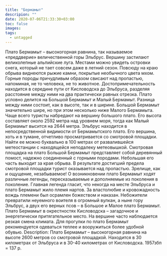 ```yaml
---
title: "Бермамыт"
descripion: ""
date: 2020-07-06T21:33:30+03:00
toc: false
images:
tags:
  - untagged
---
```


Плато Бермамыт – высокогорная равнина, так называемое «преддверие» величественной горы Эльбрус. Вершину застилают великолепные альпийские луга. Местами можно увидеть островки снега, который не тает совсем даже в летний сезон. Повсюду на краю обрыва виднеются рыжие камни, покрытые необычного цвета мхом. Горные породы причудливым образом свисают над пропастью, напоминая, не то человека, не то животное.
Достопримечательность находится в середине пути от Кисловодска до Эльбруса, разделяя расстояние между ними на два практически равных отрезка. Плато условно делится на Большой Бермамыт и Малый Бермамыт. Разница между ними состоит, как в высоте, так и в ширине. Большой Бермамыт значительно шире, но при этом несколько ниже Малого Бермамыта. Чаще всего туристы набредают на вершину большого плато. Его высота составляет около 2592 метра над уровнем моря, тогда как Малый Бермамыт высится на 2644 метра.
Эльбрус находится в непосредственной видимости от Бермамытского плато. Его вершина, хоть и в тумане, отчетливо просматривается со смотровой площадки. Найти ее можно буквально в 100 метрах от развалившейся метеостанции с находящейся неподалеку метеовышкой. Смотровая площадка на плато Большой Бермамыт представляет собой деревянный помост, надежно соединенный с горными породами. Небольшая его часть выходит за края обрыва. В результате достигший предела смотровой площадки турист оказывается над пропастью. Зрелище, как и ощущение, незабываемое!
О возникновении плато Бермамыт ходят различные легенды, пересказываемые и дополняемые из поколения в поколение.  Главная легенда гласит, что некогда на месте Эльбруса и плато Бермамыт жило племя нартов. За властолюбие и кровожадность вождь племени был осрамлен божеством и наказан. Небожители превратили неуемного воителя в огромный вулкан, а ныне гору Эльбрус, а двух его верных псов – в Большое и Малое плато Бермамыт.
Плато Бермамыт в окрестностях Кисловодска – загадочное и энергетически притягательное место. На вершине часто наблюдается резкая смена климата. Для прогулки по плато Бермамыт рекомендуется одеваться теплее и вооружиться более удобной обувью.
Description:
Плато Бермамыт – высокогорная равнина на высоте 2600 метров со смотровой площадкой. Находится в 30 километрах от Эльбруса и в 30-40 километрах от Кисловодска.
1957збп = 137 р.
